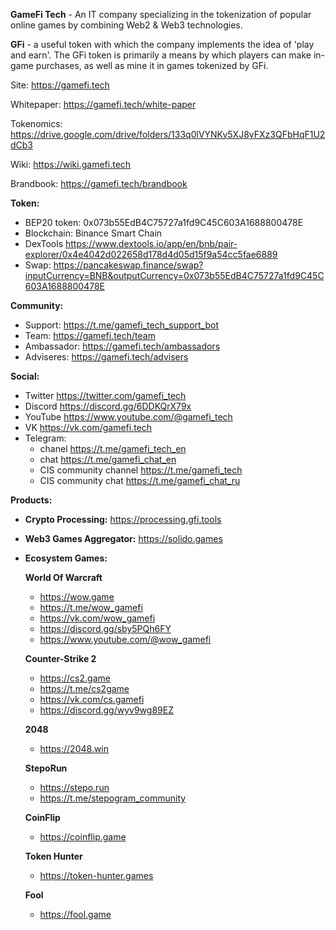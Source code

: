 **GameFi Tech** - An IT company specializing in the tokenization of popular online games by combining Web2 & Web3 technologies.

**GFi** - a useful token with which the company implements the idea of ​​'play and earn'. The GFi token is primarily a means by which players can make in-game purchases, as well as mine it in games tokenized by GFi.

Site: https://gamefi.tech

Whitepaper: https://gamefi.tech/white-paper

Tokenomics: https://drive.google.com/drive/folders/133q0lVYNKv5XJ8yFXz3QFbHqF1U2dCb3

Wiki: https://wiki.gamefi.tech

Brandbook: https://gamefi.tech/brandbook

**Token:**
- BEP20 token: 0x073b55EdB4C75727a1fd9C45C603A1688800478E
- Blockchain: Binance Smart Chain
- DexTools https://www.dextools.io/app/en/bnb/pair-explorer/0x4e4042d022658d178d4d05d15f9a54cc5fae6889
- Swap: https://pancakeswap.finance/swap?inputCurrency=BNB&outputCurrency=0x073b55EdB4C75727a1fd9C45C603A1688800478E

**Community:**
- Support: https://t.me/gamefi_tech_support_bot
- Team: https://gamefi.tech/team
- Ambassador: https://gamefi.tech/ambassadors
- Adviseres: https://gamefi.tech/advisers

**Social:**
  - Twitter https://twitter.com/gamefi_tech
  - Discord https://discord.gg/6DDKQrX79x
  - YouTube https://www.youtube.com/@gamefi_tech
  - VK https://vk.com/gamefi.tech
  - Telegram:
    - chanel https://t.me/gamefi_tech_en
    - chat https://t.me/gamefi_chat_en
    - CIS community channel https://t.me/gamefi_tech
    - CIS community chat https://t.me/gamefi_chat_ru

**Products:**
- **Crypto Processing:** https://processing.gfi.tools
- **Web3 Games Aggregator:** https://solido.games
- **Ecosystem Games:**

  **World Of Warcraft**
  - https://wow.game
  - https://t.me/wow_gamefi
  - https://vk.com/wow_gamefi
  - https://discord.gg/sby5PQh6FY
  - https://www.youtube.com/@wow_gamefi

  **Counter-Strike 2**
  - https://cs2.game
  - https://t.me/cs2game
  - https://vk.com/cs.gamefi
  - https://discord.gg/wyv9wg89EZ

  **2048**
  - https://2048.win
  
  **StepoRun**
  - https://stepo.run
  - https://t.me/stepogram_community

  **CoinFlip**
  - https://coinflip.game

  **Token Hunter**
  - https://token-hunter.games

  **Fool**
  - https://fool.game
